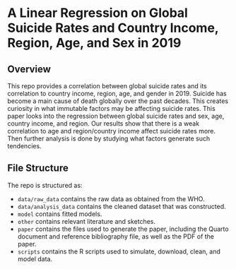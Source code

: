 # A Linear Regression on Global Suicide Rates and Country Income, Region, Age, and Sex in 2019

## Overview

This repo provides a correlation between global suicide rates and its correlation to country income, region, age, and gender in 2019. Suicide has become a main cause of death globally over the past decades. This creates curiosity in what immutable factors may be affecting suicide rates. This paper looks into the regression between global suicide rates and sex, age, country income, and region. Our results show that there is a weak correlation to age and region/country income affect suicide rates more. Then further analysis is done by studying what factors generate such tendencies.


## File Structure

The repo is structured as:

-   `data/raw_data` contains the raw data as obtained from the WHO.
-   `data/analysis_data` contains the cleaned dataset that was constructed.
-   `model` contains fitted models. 
-   `other` contains relevant literature and sketches.
-   `paper` contains the files used to generate the paper, including the Quarto document and reference bibliography file, as well as the PDF of the paper. 
-   `scripts` contains the R scripts used to simulate, download, clean, and model data.


